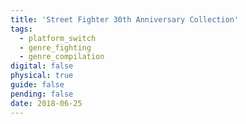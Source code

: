 ```yaml
---
title: 'Street Fighter 30th Anniversary Collection'
tags:
  - platform_switch
  - genre_fighting
  - genre_compilation
digital: false
physical: true
guide: false
pending: false
date: 2018-06-25
---
```

